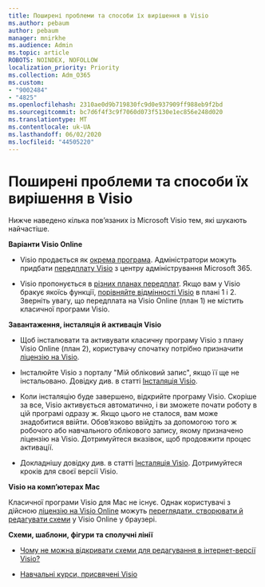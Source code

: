 ```yaml
---
title: Поширені проблеми та способи їх вирішення в Visio
ms.author: pebaum
author: pebaum
manager: mnirkhe
ms.audience: Admin
ms.topic: article
ROBOTS: NOINDEX, NOFOLLOW
localization_priority: Priority
ms.collection: Adm_O365
ms.custom:
- "9002484"
- "4825"
ms.openlocfilehash: 2310ae0d9b719830fc9d0e937909ff988eb9f2bd
ms.sourcegitcommit: bc7d6f4f3c9f7060d073f5130e1ec856e248d020
ms.translationtype: MT
ms.contentlocale: uk-UA
ms.lasthandoff: 06/02/2020
ms.locfileid: "44505220"
---
```

# <a name="visio-common-issues-and-resolutions"></a>Поширені проблеми та способи їх вирішення в Visio

Нижче наведено кілька пов’язаних із Microsoft Visio тем, які шукають найчастіше.

**Варіанти Visio Online**

- Visio продається як [окрема програма](https://products.office.com/visio/flowchart-software). Адміністратори можуть придбати [передплату Visio](https://docs.microsoft.com/alchemyinsights/purchase-visio-subscription) з центру адміністрування Microsoft 365.

- Visio пропонується в [різних планах передплат](https://products.office.com/visio/microsoft-visio-plans-and-pricing-compare-visio-options). Якщо вам у Visio бракує якоїсь функції, [порівняйте відмінності Visio](https://products.office.com/visio/microsoft-visio-plans-and-pricing-compare-visio-options) в плані 1 і 2.  Зверніть увагу, що передплата на Visio Online (план 1) не містить класичної програми Visio.

**Завантаження, інсталяція й активація Visio**

- Щоб інсталювати та активувати класичну програму Visio з плану Visio Online (план 2), користувачу спочатку потрібно призначити [ліцензію на Visio](https://docs.microsoft.com/microsoft-365/admin/add-users/add-users).

- Інсталюйте Visio з порталу "Мій обліковий запис", якщо її ще не інстальовано. Довідку див. в статті [Інсталяція Visio](https://support.office.com/article/f98f21e3-aa02-4827-9167-ddab5b025710).

- Коли інсталяцію буде завершено, відкрийте програму Visio. Скоріше за все, Visio активується автоматично, і ви зможете почати роботу в цій програмі одразу ж. Якщо цього не сталося, вам може знадобитися ввійти. Обов’язково ввійдіть за допомогою того ж робочого або навчального облікового запису, якому призначено ліцензію на Visio. Дотримуйтеся вказівок, щоб продовжити процес активації.

- Докладнішу довідку див. в статті [Інсталяція Visio](https://support.office.com/article/f98f21e3-aa02-4827-9167-ddab5b025710). Дотримуйтеся кроків для своєї версії Visio.

**Visio на комп’ютерах Mac**

Класичної програми Visio для Mac не існує. Однак користувачі з дійсною [ліцензію на Visio Online](https://docs.microsoft.com/microsoft-365/admin/add-users/add-users) можуть [переглядати, створювати й редагувати схеми](https://support.office.com/article/06f04845-91b8-4e8f-881f-a43c970735fc) у Visio Online у браузері.

**Схеми, шаблони, фігури та сполучні лінії**

- [Чому не можна відкривати схеми для редагування в інтернет-версії Visio?](https://support.microsoft.com/office/ea4a23d3-21d3-4878-945e-cf1be4140357)

- [Навчальні курси, присвячені Visio](https://support.office.com/article/visio-training-e058bcfa-1d90-4653-afc6-e84d54cf94a6)
